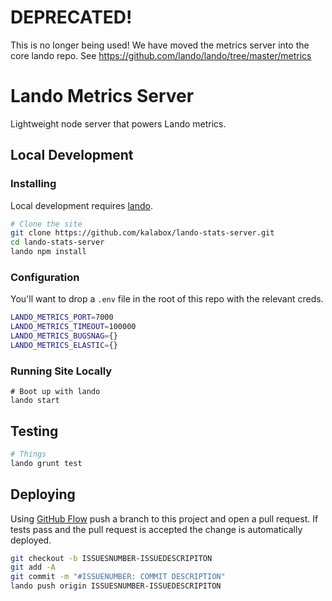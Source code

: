 # DEPRECATED!

This is no longer being used! We have moved the metrics server into the core lando repo.
See https://github.com/lando/lando/tree/master/metrics

Lando Metrics Server
====================

Lightweight node server that powers Lando metrics.

Local Development
-----------------

### Installing

Local development requires [lando](https://docs.lndo.io).

```bash
# Clone the site
git clone https://github.com/kalabox/lando-stats-server.git
cd lando-stats-server
lando npm install
```

### Configuration

You'll want to drop a `.env` file in the root of this repo with the relevant creds.

```bash
LANDO_METRICS_PORT=7000
LANDO_METRICS_TIMEOUT=100000
LANDO_METRICS_BUGSNAG={}
LANDO_METRICS_ELASTIC={}
```

### Running Site Locally

```
# Boot up with lando
lando start
```

Testing
-------

```bash
# Things
lando grunt test
```

Deploying
---------

Using [GitHub Flow](https://guides.github.com/introduction/flow/) push a branch to this project and open a pull request. If tests pass and the pull request is accepted the change is automatically deployed.

```bash
git checkout -b ISSUESNUMBER-ISSUEDESCRIPITON
git add -A
git commit -m "#ISSUENUMBER: COMMIT DESCRIPTION"
lando push origin ISSUESNUMBER-ISSUEDESCRIPITON
```
